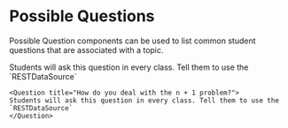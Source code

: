# Possible Questions

Possible Question components can be used to list common student questions that are associated with a topic.

<Question title="How do you deal with the n + 1 problem?">
Students will ask this question in every class. Tell them to use the `RESTDataSource`
</Question>

```
<Question title="How do you deal with the n + 1 problem?">
Students will ask this question in every class. Tell them to use the `RESTDataSource`
</Question>
```
